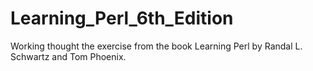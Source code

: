 # Learning_Perl_6th_Edition
Working thought the exercise from the book Learning Perl by Randal L. Schwartz and Tom Phoenix.
